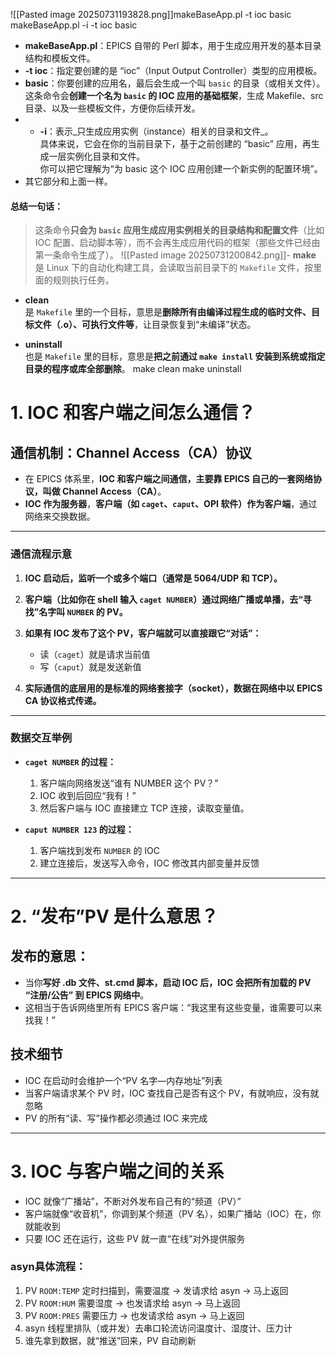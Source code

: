 ![[Pasted image 20250731193828.png]]makeBaseApp.pl -t ioc basic 
makeBaseApp.pl -i -t ioc basic
- **makeBaseApp.pl**：EPICS 自带的 Perl 脚本，用于生成应用开发的基本目录结构和模板文件。
- **-t ioc**：指定要创建的是 “ioc”（Input Output Controller）类型的应用模板。
- **basic**：你要创建的应用名，最后会生成一个叫 `basic` 的目录（或相关文件）。这条命令会**创建一个名为 `basic` 的 IOC 应用的基础框架**，生成 Makefile、src 目录、以及一些模板文件，方便你后续开发。
- - **-i**：表示_只生成应用实例（instance）相关的目录和文件_。  
    具体来说，它会在你的当前目录下，基于之前创建的 “basic” 应用，再生成一层实例化目录和文件。  
    你可以把它理解为“为 basic 这个 IOC 应用创建一个新实例的配置环境”。
- 其它部分和上面一样。

#### 总结一句话：

> 这条命令**只会为 `basic` 应用生成应用实例相关的目录结构和配置文件**（比如 IOC 配置、启动脚本等），而不会再生成应用代码的框架（那些文件已经由第一条命令生成了）。
![[Pasted image 20250731200842.png]]- **make**  
    是 Linux 下的自动化构建工具，会读取当前目录下的 `Makefile` 文件，按里面的规则执行任务。
    
- **clean**  
    是 `Makefile` 里的一个目标，意思是**删除所有由编译过程生成的临时文件、目标文件（.o）、可执行文件等**，让目录恢复到“未编译”状态。
    
- **uninstall**  
    也是 `Makefile` 里的目标，意思是**把之前通过 `make install` 安装到系统或指定目录的程序或库全部删除**。
make clean
make uninstall
# 1. **IOC 和客户端之间怎么通信？**

## **通信机制：Channel Access（CA）协议**

- 在 EPICS 体系里，**IOC 和客户端之间通信，主要靠 EPICS 自己的一套网络协议，叫做 Channel Access（CA）**。
- **IOC 作为服务器**，**客户端（如 `caget`、`caput`、OPI 软件）作为客户端**，通过网络来交换数据。

---

### **通信流程示意**

1. **IOC 启动后，监听一个或多个端口（通常是 5064/UDP 和 TCP）。**
    
2. **客户端（比如你在 shell 输入 `caget NUMBER`）通过网络广播或单播，去“寻找”名字叫 `NUMBER` 的 PV。**
    
3. **如果有 IOC 发布了这个 PV，客户端就可以直接跟它“对话”：**
    
    - 读（`caget`）就是请求当前值
    - 写（`caput`）就是发送新值
4. **实际通信的底层用的是标准的网络套接字（socket），数据在网络中以 EPICS CA 协议格式传递。**
    

---

### **数据交互举例**

- **`caget NUMBER` 的过程：**
    
    1. 客户端向网络发送“谁有 NUMBER 这个 PV？”
    2. IOC 收到后回应“我有！”
    3. 然后客户端与 IOC 直接建立 TCP 连接，读取变量值。
- **`caput NUMBER 123` 的过程：**
    
    1. 客户端找到发布 `NUMBER` 的 IOC
    2. 建立连接后，发送写入命令，IOC 修改其内部变量并反馈

---

# 2. **“发布”PV 是什么意思？**

## **发布的意思：**

- 当你**写好 .db 文件、st.cmd 脚本，启动 IOC 后，IOC 会把所有加载的 PV “注册/公告” 到 EPICS 网络中**。
- 这相当于告诉网络里所有 EPICS 客户端：“我这里有这些变量，谁需要可以来找我！”

## **技术细节**

- IOC 在启动时会维护一个“PV 名字—内存地址”列表
- 当客户端请求某个 PV 时，IOC 查找自己是否有这个 PV，有就响应，没有就忽略
- PV 的所有“读、写”操作都必须通过 IOC 来完成

---

# 3. **IOC 与客户端之间的关系**

- IOC 就像“广播站”，不断对外发布自己有的“频道（PV）”
- 客户端就像“收音机”，你调到某个频道（PV 名），如果广播站（IOC）在，你就能收到
- 只要 IOC 还在运行，这些 PV 就一直“在线”对外提供服务

### asyn具体流程：

1. PV `ROOM:TEMP` 定时扫描到，需要温度 → 发请求给 asyn → 马上返回
2. PV `ROOM:HUM` 需要湿度 → 也发请求给 asyn → 马上返回
3. PV `ROOM:PRES` 需要压力 → 也发请求给 asyn → 马上返回
4. asyn 线程里排队（或并发）去串口轮流访问温度计、湿度计、压力计
5. 谁先拿到数据，就“推送”回来，PV 自动刷新